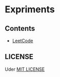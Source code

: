 # Expriments

## Contents

-   [LeetCode](/solutions/leetcode/)
<!-- NEW_SOLUTION_ITEMS -->

## LICENSE

Uder [MIT LICENSE](./LICENSE.md)
